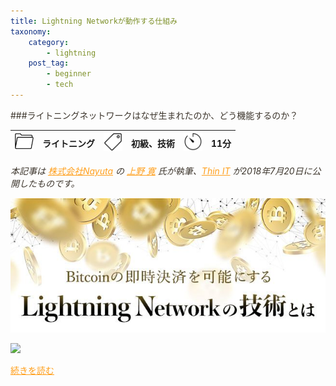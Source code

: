 ```yaml
---
title: Lightning Networkが動作する仕組み
taxonomy:
    category:
        - lightning
    post_tag:
        - beginner
        - tech
---
```


<style>
img[alt*="Category"], 
img[alt*="Tag"], 
img[alt*="Time"] {
    width:30px;
    height:30px;
    object-fit: cover;
}
p {
    color: #3d362d;
}
a {
    color: #ff9f1c;
}
a:hover {
    color: #2ec4b6;
}
</style>

<script type="text/javascript" src="//ajax.googleapis.com/ajax/libs/jquery/1.10.2/jquery.min.js"></script>
<script language="JavaScript">
$(document).ready( function () {
   $("a[href^='http']:not([href*='" + location.hostname + "'])").attr('target', '_blank');
})
</script>
###ライトニングネットワークはなぜ生まれたのか、どう機能するのか？

|  ![Category](/_images/category.png)  |  ライトニング |  ![Tag](/_images/tag.png)  |  初級、技術  | ![Time](/_images/timer.png)  |  11分  |
| ---- | ---- | ---- | ---- | ---- | ---- |

*本記事は [株式会社Nayuta](https://nayuta.co/ja) の [上野 寛](https://twitter.com/nayuta_ueno) 氏が執筆、[Thin IT](https://thinkit.co.jp/) が2018年7月20日に公開したものです。*

![ ](/_images/how_lightning_network_works_1.jpeg)

[![ ](/_images/how_lightning_network_works_2.jpeg)](https://thinkit.co.jp/article/14548)

[続きを読む](https://thinkit.co.jp/article/14548)
